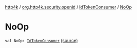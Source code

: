 [http4k](../../index.md) / [org.http4k.security.openid](../index.md) / [IdTokenConsumer](index.md) / [NoOp](./-no-op.md)

# NoOp

`val NoOp: `[`IdTokenConsumer`](index.md) [(source)](https://github.com/http4k/http4k/blob/master/http4k-security-oauth/src/main/kotlin/org/http4k/security/openid/IdTokenConsumer.kt#L9)
